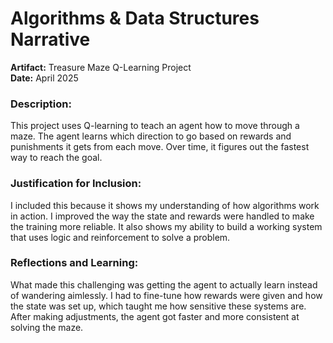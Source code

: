 # Algorithms & Data Structures Narrative

**Artifact:** Treasure Maze Q-Learning Project  
**Date:** April 2025

### Description:
This project uses Q-learning to teach an agent how to move through a maze. The agent learns which direction to go based on rewards and punishments it gets from each move. Over time, it figures out the fastest way to reach the goal.

### Justification for Inclusion:
I included this because it shows my understanding of how algorithms work in action. I improved the way the state and rewards were handled to make the training more reliable. It also shows my ability to build a working system that uses logic and reinforcement to solve a problem.

### Reflections and Learning:
What made this challenging was getting the agent to actually learn instead of wandering aimlessly. I had to fine-tune how rewards were given and how the state was set up, which taught me how sensitive these systems are. After making adjustments, the agent got faster and more consistent at solving the maze.
